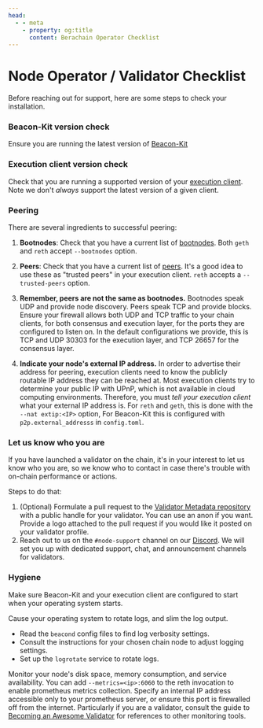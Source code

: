 ```yaml
---
head:
  - - meta
    - property: og:title
      content: Berachain Operator Checklist
---
```


# Node Operator / Validator Checklist

Before reaching out for support, here are some steps to check your installation.

### Beacon-Kit version check

Ensure you are running the latest version of [Beacon-Kit](https://github.com/berachain/beacon-kit)

### Execution client version check

Check that you are running a supported version of your [execution client](/nodes/evm-execution). Note we don't _always_ support the latest version of a given client.

### Peering

There are several ingredients to successful peering:

1. **Bootnodes**: Check that you have a current list of [bootnodes](https://github.com/berachain/beacon-kit/blob/main/testing/networks/80094/el-bootnodes.txt). Both `geth` and `reth` accept `--bootnodes` option.
2. **Peers**: Check that you have a current list of [peers](https://github.com/berachain/beacon-kit/blob/main/testing/networks/80094/el-peers.txt). It's a good idea to use these as "trusted peers" in your execution client. `reth` accepts a `--trusted-peers` option.
3. **Remember, peers are not the same as bootnodes.** Bootnodes speak UDP and provide node discovery. Peers speak TCP and provide blocks. Ensure your firewall allows both UDP and TCP traffic to your chain clients, for both consensus and execution layer, for the ports they are configured to listen on. In the default configurations we provide, this is TCP and UDP 30303 for the execution layer, and TCP 26657 for the consensus layer.

4. **Indicate your node's external IP address.** In order to advertise their address for peering, execution clients need to know the publicly routable IP address they can be reached at. Most execution clients try to determine your public IP with UPnP, which is not available in cloud computing environments. Therefore, you must _tell your execution client_ what your external IP address is. For `reth` and `geth`, this is done with the `--nat extip:<IP>` option, For Beacon-Kit this is configured with `p2p.external_addresss` in `config.toml`.

### Let us know who you are

If you have launched a validator on the chain, it's in your interest to let us know who you are, so we know who to contact in case there's trouble with on-chain performance or actions.

Steps to do that:

1. (Optional) Formulate a pull request to the [Validator Metadata repository](https://github.com/berachain/metadata) with a public handle for your validator. You can use an anon if you want. Provide a logo attached to the pull request if you would like it posted on your validator profile.
2. Reach out to us on the `#node-support` channel on our [Discord](https://github.com/berachain). We will set you up with dedicated support, chat, and announcement channels for validators.

### Hygiene

Make sure Beacon-Kit and your execution client are configured to start when your operating system starts.

Cause your operating system to rotate logs, and slim the log output.

- Read the `beacond` config files to find log verbosity settings.
- Consult the instructions for your chosen chain node to adjust logging settings.
- Set up the `logrotate` service to rotate logs.

Monitor your node's disk space, memory consumption, and service availability. You can add `--metrics=<ip>:6060` to the reth invocation to enable prometheus metrics collection. Specify an internal IP address accessible only to your prometheus server, or ensure this port is firewalled off from the internet.
Particularly if you are a validator, consult the guide to [Becoming an Awesome Validator](https://github.com/chuck-bear/awesome-berachain-validators/tree/main) for references to other monitoring tools.
